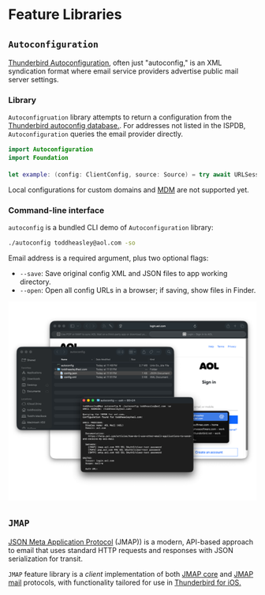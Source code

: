 # Feature Libraries

## `Autoconfiguration`

[Thunderbird Autoconfiguration](https://www.bucksch.org/1/projects/thunderbird/autoconfiguration), often just "autoconfig," is an XML syndication format where email service providers advertise public mail server settings.

### Library

`Autoconfigruation` library attempts to return a configuration from the [Thunderbird autoconfig database.](https://github.com/thunderbird/autoconfig). For addresses not listed in the ISPDB, `Autoconfiguration` queries the email provider directly.

```swift
import Autoconfiguration
import Foundation

let example: (config: ClientConfig, source: Source) = try await URLSession.shared.autoconfig("toddheasley@aol.com")
```

Local configurations for custom domains and [MDM](https://support.apple.com/guide/deployment/welcome/web) are not supported yet.

### Command-line interface

`autoconfig` is a bundled CLI demo of `Autoconfiguration` library:

```zsh
./autoconfig toddheasley@aol.com -so
```

Email address is a required argument, plus two optional flags:

* `--save`: Save original config XML and JSON files to app working directory.
* `--open`: Open all config URLs in a browser; if saving, show files in Finder.

![](docs/autoconfig.png)

## `JMAP`

[JSON Meta Application Protocol](https://jmap.io) (JMAP)) is a modern, API-based approach to email that uses standard HTTP requests and responses with JSON serialization for transit.

`JMAP` feature library is a _client_ implementation of both [JMAP core](https://jmap.io/spec-core.html) and [JMAP mail](https://jmap.io/spec-mail.html) protocols, with functionality tailored for use in [Thunderbird for iOS.](https://github.com/thunderbird/thunderbird-ios)
